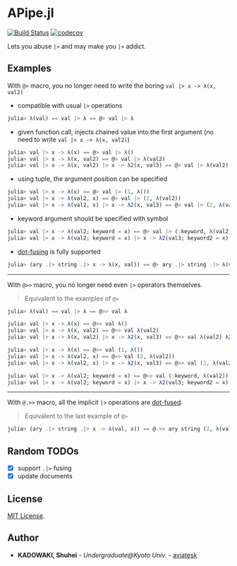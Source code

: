 # APipe.jl

[![Build Status](https://travis-ci.org/aviatesk/APipe.jl.svg?branch=master)](https://travis-ci.org/aviatesk/APipe.jl)
[![codecov](https://codecov.io/gh/aviatesk/APipe.jl/branch/master/graph/badge.svg)](https://codecov.io/gh/aviatesk/APipe.jl)

Lets you abuse `|>` and may make you `|>` addict.


## Examples

With `@>` macro, you no longer need to write the boring `val |> x -> λ(x, val2)`

- compatible with usual `|>` operations

```julia
julia> λ(val) == val |> λ == @> val |> λ
```

- given function call, injects chained value into the first argument (no need to write `val |> x -> λ(x, val2)`)

```julia
julia> val |> x -> λ(x) == @> val |> λ()
julia> val |> x -> λ(x, val2) == @> val |> λ(val2)
julia> val |> x -> λ(x, val2) |> x -> λ2(x, val3) == @> val |> λ(val2) |> λ2(val3)
```

- using tuple, the argument position can be specified

```julia
julia> val |> x -> λ(x) == @> val |> (1, λ())
julia> val |> x -> λ(val2, x) == @> val |> (2, λ(val2))
julia> val |> x -> λ(val2, x) |> x -> λ2(x, val3) == @> val |> (2, λ(val2)) |> λ2(val3)
```

- keyword argument should be specified with symbol

```julia
julia> val |> x -> λ(val2; keyword = x) == @> val |> (:keyword, λ(val2))
julia> val |> x -> λ(val2; keyword = x) |> x -> λ2(val3; keyword2 = x) == @> val |> (:keyword, λ(val2)) |> (:keyword2, λ2(val3))
```

- [dot-fusing](https://docs.julialang.org/en/v1/manual/functions/#man-vectorized-1) is fully supported

```julia
julia> (ary .|> string .|> x -> λ(x, val)) == @> ary .|> string .|> λ(val)
```

***

With `@>>` macro, you no longer need even `|>` operators themselves.
> Equivalent to the examples of `@>`

```julia
julia> λ(val) == val |> λ == @>> val λ
```

```julia
julia> val |> x -> λ(x) == @>> val λ()
julia> val |> x -> λ(x, val2) == @>> val λ(val2)
julia> val |> x -> λ(x, val2) |> x -> λ2(x, val3) == @>> val λ(val2) λ2(val3)
```

```julia
julia> val |> x -> λ(x) == @>> val (1, λ())
julia> val |> x -> λ(val2, x) == @>> val (2, λ(val2))
julia> val |> x -> λ(val2, x) |> x -> λ2(x, val3) == @>> val (2, λ(val2)) λ2(val3)
```

```julia
julia> val |> x -> λ(val2; keyword = x) == @>> val (:keyword, λ(val2))
julia> val |> x -> λ(val2; keyword = x) |> x -> λ2(val3; keyword2 = x) == @>> val (:keyword, λ(val2)) (:keyword2, λ2(val3))
```

***

With `@.>>` macro, all the implicit `|>` operations are [dot-fused](https://docs.julialang.org/en/v1/manual/functions/#man-vectorized-1).

> Equivalent to the last example of `@>`

```julia
julia> (ary .|> string .|> x -> λ(val, x)) == @.>> ary string (2, λ(val))
```


## Random TODOs

- [x] support `.|>` fusing
- [x] update documents

## License

[MIT License](LICENSE.md).


<!-- ## Acknowledgements -->


<!-- ## References -->


## Author

- **KADOWAKI, Shuhei** - *Undergraduate@Kyoto Univ.* - [aviatesk]


<!-- Links -->

[aviatesk]: https://github.com/aviatesk
